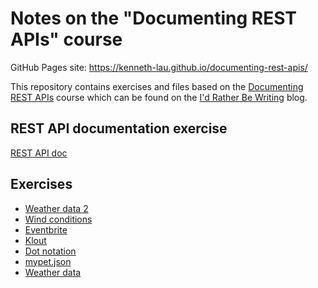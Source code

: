# Notes on the "Documenting REST APIs" course

GitHub Pages site: https://kenneth-lau.github.io/documenting-rest-apis/

This repository contains exercises and files based on the [Documenting REST APIs](http://idratherbewriting.com/docapis_course_overview/) course which can be found on the [I'd Rather Be Writing](http://idratherbewriting.com/) blog.

## REST API documentation exercise
[REST API doc](https://kenneth-lau.github.io/documenting-rest-apis/restapidoc.html)

## Exercises 
- [Weather data 2](https://kenneth-lau.github.io/documenting-rest-apis/weatherdata2.html)
- [Wind conditions](https://kenneth-lau.github.io/documenting-rest-apis/wind-conditions.html)
- [Eventbrite](https://kenneth-lau.github.io/documenting-rest-apis/eventbrite.html)
- [Klout](https://kenneth-lau.github.io/documenting-rest-apis/klout.html)
- [Dot notation](https://kenneth-lau.github.io/documenting-rest-apis/dot-notation.html)
- [mypet.json](https://kenneth-lau.github.io/documenting-rest-apis/mypet.json)
- [Weather data](https://kenneth-lau.github.io/documenting-rest-apis/weatherdata.html)